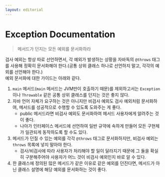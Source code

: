 ```yaml
---
layout: editorial
---
```


# Exception Documentation

> 메서드가 던지는 모든 예외를 문서화하라

검사 예외는 항상 따로 선언하면서, 각 예외가 발생하는 상황을 자바독의 `@throws` 태그를 사용해 정확히 문서화해야 한다.(공통 상위 클래스 하나로 선언하지 말고, 각각의 예외를 선언해야 한다.)  
예외 문서화에 대한 가이드는 아래와 같다.

1. `main` 메서드(`main` 메서드는 JVM만이 호출하기 때문)를 제외하고서는 `Exception`이나 `Throwable` 같은 공통 상위 클래스를 던지는 것은 좋지 않다.
2. 자바 언어 자체가 요구하는 것은 아니지만 비검사 예외도 검사 예외처럼 문서화하여, 메서드를 성공적으로 수행할 수 있도록 도와주는 게 좋다.
    - public 메서드라면 비검사 예외도 문서화하여 메서드 사용자에게 알려주는 것이 좋다.
    - 나아가 인터페이스 메서드에 선언하여 일반 규약에 속하게 만들어 모든 구현체가 일관되게 동작하도록 할 수도 있다.
3. 메서드가 던질 수 있는 예외를 각각 `@throws` 태그로 문서화하지만, 비검사 예외는 `throws` 목록에 넣지 말아야 한다.
    - 검사/비검사에 따라 사용자가 처리해야 할 일이 달라지기 때문에 그 둘을 확실히 구분해주어야 사용자가 어느 것이 비검사 예외인지 바로 알 수 있다.
4. 한 클래스에 정의된 많은 메서드가 같은 이유로 같은 예외를 던진다면, 메서드가 아닌 클래스 설명에 해당 예외를 문서화하는 것이 좋다.
